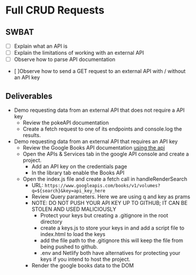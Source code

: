 # Full CRUD Requests
## SWBAT
- [ ] Explain what an API is
- [ ] Explain the limitations of working with an external API
- [ ] Observe how to parse API documentation
- [ ]Observe how to send a GET request to an external API with / without an API key


## Deliverables 
- Demo requesting data from an external API that does not require a API key
    - Review the pokeAPI documentation 
    - Create a fetch request to one of its endpoints and console.log the results. 
- Demo requesting data from an external API that requires an API key
    - Review the Google Books API documentation [using the api](https://developers.google.com/books/docs/v1/using)
    - Open the APIs & Services tab in the google API console and create a project.  
        - Add an API key on the credentials page
        - In the library tab enable the Books API 
    - Open the index.js file and create a fetch call in handleRenderSearch
        - URL: `https://www.googleapis.com/books/v1/volumes?q=${search}&key=api_key_here`
        - Review Query parameters. Here we are using q and key as prams
        - NOTE: DO NOT PUSH YOUR API KEY UP TO GITHUB; IT CAN BE STOLEN AND USED MALICIOUSLY 
            - Protect your keys but creating a .gitignore in the root directory 
            - create a keys.js to store your keys in and add a script file to index.html to load the keys 
            - add the file path to the .gitignore this will keep the file from being pushed to github. 
            - .env and Netlify both have alternatives for protecting your keys if you intend to host the project. 
        - Render the google books data to the DOM
        
